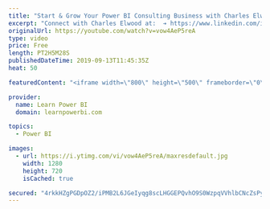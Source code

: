 ```yaml
---
title: "Start & Grow Your Power BI Consulting Business with Charles Elwood 🔴Talk Power BI LIVE"
excerpt: "Connect with Charles Elwood at:  ➔ https://www.linkedin.com/in/charleselwood/ ➔ http://www.SolisMatica.com You have set up a new Power BI Consulting business, may be as a side-hustle or may be you have jumped all in. You love Power BI and you love helping others with Power BI.   But now you are stuck?"
originalUrl: https://youtube.com/watch?v=vow4AeP5reA
type: video
price: Free
length: PT2H5M28S
publishedDateTime: 2019-09-13T11:45:35Z
heat: 50

featuredContent: "<iframe width=\"800\" height=\"500\" frameborder=\"0\" src=\"https://www.youtube.com/embed/vow4AeP5reA\" allow=\"accelerometer; autoplay; encrypted-media; gyroscope; picture-in-picture\" allowfullscreen></iframe>"

provider:
  name: Learn Power BI
  domain: learnpowerbi.com

topics:
  - Power BI

images:
  - url: https://i.ytimg.com/vi/vow4AeP5reA/maxresdefault.jpg
    width: 1280
    height: 720
    isCached: true

secured: "4rkkHZgPGDpOZ2/iPMB2L6JGeIyqg8scLHGGEPQvhO9S0WzpqVVhlbCNcZsPyraN5BrxLtBNSHVsffaZBkQv6HD53tIKGbnikGGDiWy8SMv0hZI1QCXCbZT0OgO/NtM610rTwcO9AsvLSBQvYt69hzldUjYOIEJEMNs3bqKgTcF4vOPu+UptV5Ryodmc8uOFyyFF8QCA0Y1UYjtusAkOfXur/5+MXmdRChyEa1iYCGc0y56iasrkI80XZIJOT8L9fhIatojgxYRKkQtj6IUpFRTWMMpdX36iC3dXLpI9qpifXJ7RjvVLci0Ufhz0JZq3gWmChWUNRyA98QWPQY2RwtImP1Zt2lT8v1q7SHLjsXdfZaL8rM31o1bK/efOJvJsJpbO7uycZMmA/wtg959F1y+4QEgYdAgV2jQUTOvJq1I=;rhp+Ap/X3SuTG0iscnE/kA=="
---
```


